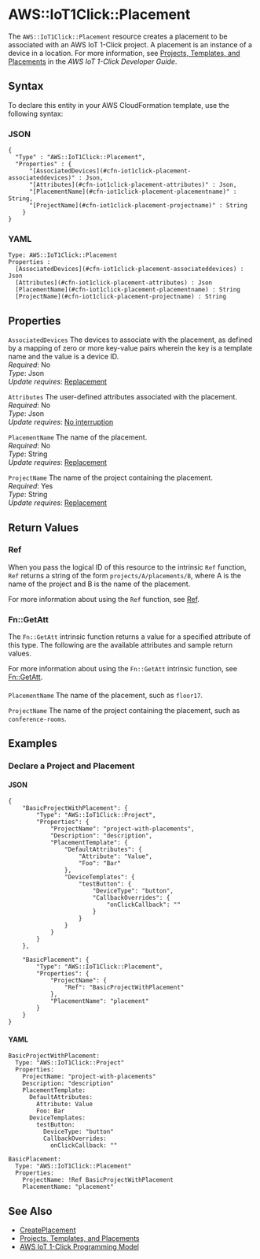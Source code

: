 # AWS::IoT1Click::Placement<a name="aws-resource-iot1click-placement"></a>

The `AWS::IoT1Click::Placement` resource creates a placement to be associated with an AWS IoT 1\-Click project\. A placement is an instance of a device in a location\. For more information, see [Projects, Templates, and Placements](https://docs.aws.amazon.com/iot-1-click/latest/developerguide/1click-PTP.html) in the *AWS IoT 1\-Click Developer Guide*\. 

## Syntax<a name="aws-resource-iot1click-placement-syntax"></a>

To declare this entity in your AWS CloudFormation template, use the following syntax:

### JSON<a name="aws-resource-iot1click-placement-syntax.json"></a>

```
{
  "Type" : "AWS::IoT1Click::Placement",
  "Properties" : {
      "[AssociatedDevices](#cfn-iot1click-placement-associateddevices)" : Json,
      "[Attributes](#cfn-iot1click-placement-attributes)" : Json,
      "[PlacementName](#cfn-iot1click-placement-placementname)" : String,
      "[ProjectName](#cfn-iot1click-placement-projectname)" : String
    }
}
```

### YAML<a name="aws-resource-iot1click-placement-syntax.yaml"></a>

```
Type: AWS::IoT1Click::Placement
Properties : 
﻿  [AssociatedDevices](#cfn-iot1click-placement-associateddevices) : Json
﻿  [Attributes](#cfn-iot1click-placement-attributes) : Json
﻿  [PlacementName](#cfn-iot1click-placement-placementname) : String
﻿  [ProjectName](#cfn-iot1click-placement-projectname) : String
```

## Properties<a name="aws-resource-iot1click-placement-properties"></a>

`AssociatedDevices`  <a name="cfn-iot1click-placement-associateddevices"></a>
The devices to associate with the placement, as defined by a mapping of zero or more key\-value pairs wherein the key is a template name and the value is a device ID\.  
*Required*: No  
*Type*: Json  
*Update requires*: [Replacement](https://docs.aws.amazon.com/AWSCloudFormation/latest/UserGuide/using-cfn-updating-stacks-update-behaviors.html#update-replacement)

`Attributes`  <a name="cfn-iot1click-placement-attributes"></a>
The user\-defined attributes associated with the placement\.  
*Required*: No  
*Type*: Json  
*Update requires*: [No interruption](https://docs.aws.amazon.com/AWSCloudFormation/latest/UserGuide/using-cfn-updating-stacks-update-behaviors.html#update-no-interrupt)

`PlacementName`  <a name="cfn-iot1click-placement-placementname"></a>
The name of the placement\.  
*Required*: No  
*Type*: String  
*Update requires*: [Replacement](https://docs.aws.amazon.com/AWSCloudFormation/latest/UserGuide/using-cfn-updating-stacks-update-behaviors.html#update-replacement)

`ProjectName`  <a name="cfn-iot1click-placement-projectname"></a>
The name of the project containing the placement\.  
*Required*: Yes  
*Type*: String  
*Update requires*: [Replacement](https://docs.aws.amazon.com/AWSCloudFormation/latest/UserGuide/using-cfn-updating-stacks-update-behaviors.html#update-replacement)

## Return Values<a name="aws-resource-iot1click-placement-return-values"></a>

### Ref<a name="aws-resource-iot1click-placement-return-values-ref"></a>

When you pass the logical ID of this resource to the intrinsic `Ref` function, `Ref` returns a string of the form `projects/A/placements/B`, where A is the name of the project and B is the name of the placement\.

For more information about using the `Ref` function, see [Ref](https://docs.aws.amazon.com/AWSCloudFormation/latest/UserGuide/intrinsic-function-reference-ref.html)\.

### Fn::GetAtt<a name="aws-resource-iot1click-placement-return-values-fn--getatt"></a>

The `Fn::GetAtt` intrinsic function returns a value for a specified attribute of this type\. The following are the available attributes and sample return values\.

For more information about using the `Fn::GetAtt` intrinsic function, see [Fn::GetAtt](https://docs.aws.amazon.com/AWSCloudFormation/latest/UserGuide/intrinsic-function-reference-getatt.html)\.

#### <a name="aws-resource-iot1click-placement-return-values-fn--getatt-fn--getatt"></a>

`PlacementName`  <a name="PlacementName-fn::getatt"></a>
The name of the placement, such as `floor17`\.

`ProjectName`  <a name="ProjectName-fn::getatt"></a>
The name of the project containing the placement, such as `conference-rooms`\.

## Examples<a name="aws-resource-iot1click-placement--examples"></a>

### Declare a Project and Placement<a name="aws-resource-iot1click-placement--examples--Declare_a_Project_and_Placement"></a>

#### JSON<a name="aws-resource-iot1click-placement--examples--Declare_a_Project_and_Placement--json"></a>

```
{
    "BasicProjectWithPlacement": {
        "Type": "AWS::IoT1Click::Project",
        "Properties": {
            "ProjectName": "project-with-placements",
            "Description": "description",
            "PlacementTemplate": {
                "DefaultAttributes": {
                    "Attribute": "Value",
                    "Foo": "Bar"
                },
                "DeviceTemplates": {
                    "testButton": {
                        "DeviceType": "button",
                        "CallbackOverrides": {
                            "onClickCallback": ""
                        }
                    }
                }
            }
        }
    },

    "BasicPlacement": {
        "Type": "AWS::IoT1Click::Placement",
        "Properties": {
            "ProjectName": {
                "Ref": "BasicProjectWithPlacement"
            },
            "PlacementName": "placement"
        }
    }
}
```

#### YAML<a name="aws-resource-iot1click-placement--examples--Declare_a_Project_and_Placement--yaml"></a>

```
BasicProjectWithPlacement:
  Type: "AWS::IoT1Click::Project"
  Properties:
    ProjectName: "project-with-placements"
    Description: "description"
    PlacementTemplate:
      DefaultAttributes:
        Attribute: Value
        Foo: Bar
      DeviceTemplates:
        testButton:
          DeviceType: "button"
          CallbackOverrides:
            onClickCallback: ""

BasicPlacement:
  Type: "AWS::IoT1Click::Placement"
  Properties:
    ProjectName: !Ref BasicProjectWithPlacement
    PlacementName: "placement"
```

## See Also<a name="aws-resource-iot1click-placement--seealso"></a>
+ [CreatePlacement](https://docs.aws.amazon.com/iot-1-click/latest/projects-apireference/API_CreatePlacement.html)
+ [Projects, Templates, and Placements](https://docs.aws.amazon.com/iot-1-click/latest/developerguide/1click-PTP.html)
+ [AWS IoT 1\-Click Programming Model](https://docs.aws.amazon.com/iot-1-click/latest/developerguide/1click-programming.html)